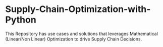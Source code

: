 # Supply-Chain-Optimization-with-Python
This Repository has use cases and solutions that leverages Mathematical (Linear/Non Linear) Optimization to drive Supply Chain Decisions. 
